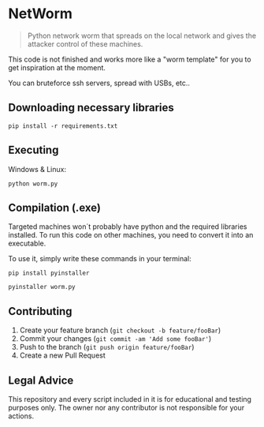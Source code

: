 # NetWorm


> Python network worm that spreads on the local network and gives the attacker control of these machines.

This code is not finished and works more like a "worm template" for you to get inspiration at the moment. 

You can bruteforce ssh servers, spread with USBs, etc..



## Downloading necessary libraries

```
pip install -r requirements.txt
```

## Executing

Windows & Linux:

```
python worm.py
```

## Compilation (.exe)

Targeted machines won´t probably have python and the required libraries installed. 
To run this code on other machines, you need to convert it into an executable.



To use it, simply write these commands in your terminal:
```
pip install pyinstaller

pyinstaller worm.py
```



## Contributing


1. Create your feature branch (`git checkout -b feature/fooBar`)
2. Commit your changes (`git commit -am 'Add some fooBar'`)
3. Push to the branch (`git push origin feature/fooBar`)
4. Create a new Pull Request

## Legal Advice
This repository and every script included in it is for educational and testing purposes only.
The owner nor any contributor is not responsible for your actions.

